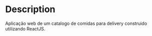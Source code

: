 # Description

Aplicação web de um catalogo de comidas para delivery construido utilizando ReactJS. 
